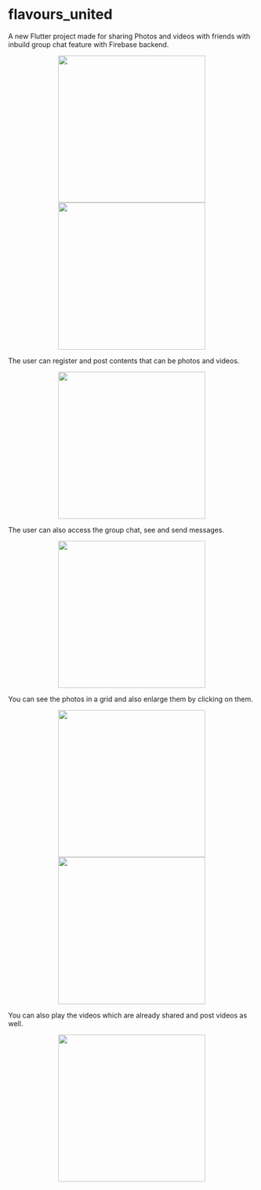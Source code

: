 # flavours_united

A new Flutter project made for sharing Photos and videos with friends with inbuild group chat feature with Firebase backend. 
<p align ="center">

<img src="https://user-images.githubusercontent.com/87608856/185755626-508dc734-5e72-4a88-b812-45aeedc45f76.jpeg" width="300">
<img src="https://user-images.githubusercontent.com/87608856/185755661-bbd1c42f-bdab-42fa-8d9a-9ef178fa8e6b.jpeg" width="300">
</p>

The user can register and post contents that can be photos and videos. 

<p align ="center">

<img src="https://user-images.githubusercontent.com/87608856/185755692-6cf5cf7a-e4a4-478c-a9a0-db27c5d5d8eb.jpeg" width="300">
</p>

The user can also access the group chat, see and send messages.

<p align ="center">

<img src="https://user-images.githubusercontent.com/87608856/185755701-6f51552d-df3d-4065-8b92-68a8c35dd5d8.jpeg" width="300">
</p>

You can see the photos in a grid and also enlarge them by clicking on them.

<p align ="center">

<img src="https://user-images.githubusercontent.com/87608856/185755798-1ca36511-943b-4f61-a48a-cbbad4c65ccc.jpeg" width="300">

<img src="https://user-images.githubusercontent.com/87608856/185755775-6357a5ee-4aa4-4641-b064-136ab96ca0d5.jpeg" width="300">
</p>

You can also play the videos which are already shared and post videos as well.

<p align ="center">

<img src="https://user-images.githubusercontent.com/87608856/185755813-0450df88-d438-4537-92c9-1cf1fe6492f8.jpeg" width="300">
</p>
